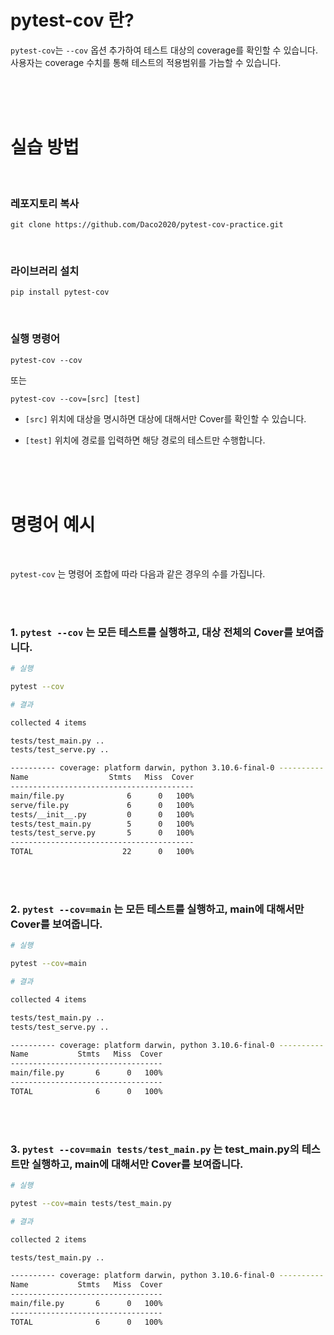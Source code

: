 
# pytest-cov 란?

`pytest-cov`는 `--cov` 옵션 추가하여 테스트 대상의 coverage를 확인할 수 있습니다. 사용자는 coverage 수치를 통해 테스트의 적용범위를 가늠할 수 있습니다.

<br><br><br>


# 실습 방법 

<br>

### 레포지토리 복사
```
git clone https://github.com/Daco2020/pytest-cov-practice.git
```

<br>

### 라이브러리 설치
```
pip install pytest-cov
```

<br>

### 실행 명령어
```
pytest-cov --cov
```
또는
```
pytest-cov --cov=[src] [test]
```

- `[src]` 위치에 대상을 명시하면 대상에 대해서만 Cover를 확인할 수 있습니다. 

- `[test]` 위치에 경로를 입력하면 해당 경로의 테스트만 수행합니다.


<br><br><br>

# 명령어 예시


<br>


`pytest-cov` 는 명령어 조합에 따라 다음과 같은 경우의 수를 가집니다.

<br><br>

### 1. `pytest --cov` 는 모든 테스트를 실행하고, 대상 전체의 Cover를 보여줍니다.
```sh
# 실행

pytest --cov
```
```sh
# 결과

collected 4 items

tests/test_main.py .. 
tests/test_serve.py ..  

---------- coverage: platform darwin, python 3.10.6-final-0 ----------
Name                  Stmts   Miss  Cover
-----------------------------------------
main/file.py              6      0   100%
serve/file.py             6      0   100%
tests/__init__.py         0      0   100%
tests/test_main.py        5      0   100%
tests/test_serve.py       5      0   100%
-----------------------------------------
TOTAL                    22      0   100%
```

<br><br>


### 2. `pytest --cov=main` 는 모든 테스트를 실행하고, main에 대해서만 Cover를 보여줍니다.
```sh
# 실행

pytest --cov=main
```
```sh
# 결과

collected 4 items

tests/test_main.py ..
tests/test_serve.py ..

---------- coverage: platform darwin, python 3.10.6-final-0 ----------
Name           Stmts   Miss  Cover
----------------------------------
main/file.py       6      0   100%
----------------------------------
TOTAL              6      0   100%

```

<br><br>


### 3. `pytest --cov=main tests/test_main.py` 는 test_main.py의 테스트만 실행하고, main에 대해서만 Cover를 보여줍니다.
```sh
# 실행

pytest --cov=main tests/test_main.py
```
```sh
# 결과

collected 2 items                          

tests/test_main.py ..

---------- coverage: platform darwin, python 3.10.6-final-0 ----------
Name           Stmts   Miss  Cover
----------------------------------
main/file.py       6      0   100%
----------------------------------
TOTAL              6      0   100%


```


<br><br>
